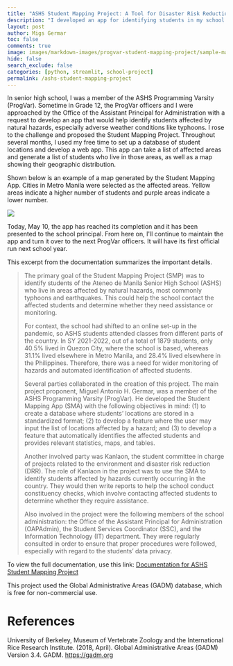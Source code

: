 ```yaml
---
title: "ASHS Student Mapping Project: A Tool for Disaster Risk Reduction in the Online Set-up"
description: "I developed an app for identifying students in my school who are affected by natural hazards."
layout: post
author: Migs Germar
toc: false
comments: true
image: images/markdown-images/progvar-student-mapping-project/sample-map-metro-manila.png
hide: false
search_exclude: false
categories: [python, streamlit, school-project]
permalink: /ashs-student-mapping-project
---
```


In senior high school, I was a member of the ASHS Programming Varsity (ProgVar). Sometime in Grade 12, the ProgVar officers and I were approached by the Office of the Assistant Principal for Administration with a request to develop an app that would help identify students affected by natural hazards, especially adverse weather conditions like typhoons. I rose to the challenge and proposed the Student Mapping Project. Throughout several months, I used my free time to set up a database of student locations and develop a web app. This app can take a list of affected areas and generate a list of students who live in those areas, as well as a map showing their geographic distribution.

Shown below is an example of a map generated by the Student Mapping App. Cities in Metro Manila were selected as the affected areas. Yellow areas indicate a higher number of students and purple areas indicate a lower number.

![](https://miguelahg.github.io/mahg-data-science/images/markdown-images/progvar-student-mapping-project/sample-map-metro-manila.png)

Today, May 10, the app has reached its completion and it has been presented to the school principal. From here on, I'll continue to maintain the app and turn it over to the next ProgVar officers. It will have its first official run next school year.

This excerpt from the documentation summarizes the important details.

> The primary goal of the Student Mapping Project (SMP) was to identify students of the Ateneo de Manila Senior High School (ASHS) who live in areas affected by natural hazards, most commonly typhoons and earthquakes. This could help the school contact the affected students and determine whether they need assistance or monitoring.
>
> For context, the school had shifted to an online set-up in the pandemic, so ASHS students attended classes from different parts of the country. In SY 2021-2022, out of a total of 1879 students, only 40.5% lived in Quezon City, where the school is based, whereas 31.1% lived elsewhere in Metro Manila, and 28.4% lived elsewhere in the Philippines. Therefore, there was a need for wider monitoring of hazards and automated identification of affected students.
> 
> Several parties collaborated in the creation of this project. The main project proponent, Miguel Antonio H. Germar, was a member of the ASHS Programming Varsity (ProgVar). He developed the Student Mapping App (SMA) with the following objectives in mind: (1) to create a database where students’ locations are stored in a standardized format; (2) to develop a feature where the user may input the list of locations affected by a hazard; and (3) to develop a feature that automatically identifies the affected students and provides relevant statistics, maps, and tables.
> 
> Another involved party was Kanlaon, the student committee in charge of projects related to the environment and disaster risk reduction (DRR). The role of Kanlaon in the project was to use the SMA to identify students affected by hazards currently occurring in the country. They would then write reports to help the school conduct constituency checks, which involve contacting affected students to determine whether they require assistance.
> 
> Also involved in the project were the following members of the school administration: the Office of the Assistant Principal for Administration (OAPAdmin), the Student Services Coordinator (SSC), and the Information Technology (IT) department. They were regularly consulted in order to ensure that proper procedures were followed, especially with regard to the students’ data privacy.

To view the full documentation, use this link: [Documentation for ASHS Student Mapping Project](https://docs.google.com/document/d/e/2PACX-1vTcOR17OofeZ1UoryPjDDBaTGVicMGAdSNP6HqeGMNkN37PoVrCOOQsXwzflGNPLaZojo6-MkIDUNEe/pub)

This project used the Global Administrative Areas (GADM) database, which is free for non-commercial use.

# References

University of Berkeley, Museum of Vertebrate Zoology and the International Rice Research Institute. (2018, April). Global Administrative Areas (GADM) Version 3.4. GADM. https://gadm.org